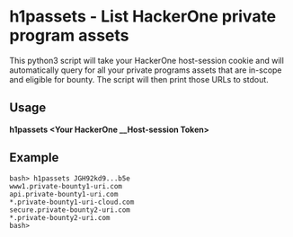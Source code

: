 # h1passets - List HackerOne private program assets
This python3 script will take your HackerOne host-session cookie and will automatically query for all your private programs assets that are in-scope and eligible for bounty. The script will then print those URLs to stdout.

## Usage
**h1passets \<Your HackerOne __Host-session Token\>**

## Example
```
bash> h1passets JGH92kd9...b5e
www1.private-bounty1-uri.com
api.private-bounty1-uri.com
*.private-bounty1-uri-cloud.com
secure.private-bounty2-uri.com
*.private-bounty2-uri.com
bash>
```
